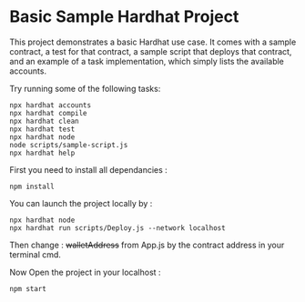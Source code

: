 # Basic Sample Hardhat Project

This project demonstrates a basic Hardhat use case. It comes with a sample contract, a test for that contract, a sample script that deploys that contract, and an example of a task implementation, which simply lists the available accounts.

Try running some of the following tasks:

```shell
npx hardhat accounts
npx hardhat compile
npx hardhat clean
npx hardhat test
npx hardhat node
node scripts/sample-script.js
npx hardhat help
```
First you need to install all dependancies :
```shell
npm install
```

You can launch the project locally by :
```shell
npx hardhat node
npx hardhat run scripts/Deploy.js --network localhost
```
Then change :
<s>walletAddress</s> from App.js by the contract address in your terminal cmd.

Now Open the project in your localhost : 
```shell
npm start
```
